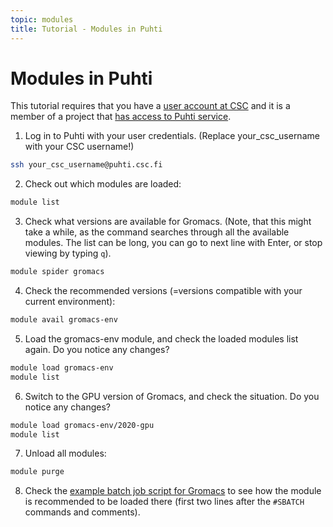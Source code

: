 ```yaml
---
topic: modules
title: Tutorial - Modules in Puhti
---
```


# Modules in Puhti

This tutorial requires that you have a [user account at CSC](https://docs.csc.fi/accounts/how-to-create-new-user-account/)
and it is a member of a project that [has access to Puhti service](https://docs.csc.fi/accounts/how-to-add-service-access-for-project/).


1. Log in to Puhti with your user credentials. (Replace your_csc_username with your CSC username!)
```bash
ssh your_csc_username@puhti.csc.fi
```

2. Check out which modules are loaded:
```bash
module list
```

3. Check what versions are available for Gromacs. (Note, that this might take a while, as the command searches through all the available modules. The list can be long, you can go to next line with Enter, or stop viewing by typing ```q```).
```bash
module spider gromacs
```

4. Check the recommended versions (=versions compatible with your current environment):
```bash
module avail gromacs-env
```

5. Load the gromacs-env module, and check the loaded modules list again. Do you notice any changes?
```bash
module load gromacs-env
module list
```

6. Switch to the GPU version of Gromacs, and check the situation. Do you notice any changes?
```bash
module load gromacs-env/2020-gpu
module list
```

7. Unload all modules:
```bash
module purge
```

8. Check the [example batch job script for Gromacs](https://docs.csc.fi/apps/gromacs/#example-parallel-batch-script-for-puhti) to see how the module is recommended to be loaded there (first two lines after the `#SBATCH` commands and comments).
